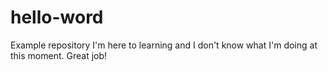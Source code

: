 # hello-word
Example repository 
I'm here to learning and I don't know what I'm doing at this moment. Great job! 
